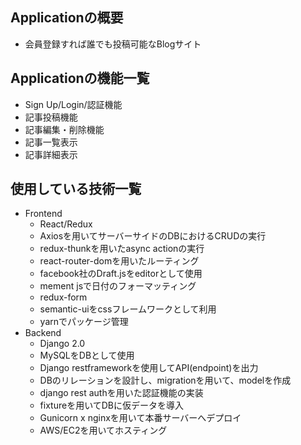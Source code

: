 ## Applicationの概要
- 会員登録すれば誰でも投稿可能なBlogサイト

## Applicationの機能一覧
- Sign Up/Login/認証機能
- 記事投稿機能
- 記事編集・削除機能
- 記事一覧表示
- 記事詳細表示

## 使用している技術一覧
- Frontend
  - React/Redux
  - Axiosを用いてサーバーサイドのDBにおけるCRUDの実行
  - redux-thunkを用いたasync actionの実行
  - react-router-domを用いたルーティング
  - facebook社のDraft.jsをeditorとして使用
  - mement jsで日付のフォーマッティング
  - redux-form
  - semantic-uiをcssフレームワークとして利用
  - yarnでパッケージ管理
- Backend
  - Django 2.0
  - MySQLをDBとして使用
  - Django restframeworkを使用してAPI(endpoint)を出力
  - DBのリレーションを設計し、migrationを用いて、modelを作成
  - django rest authを用いた認証機能の実装
  - fixtureを用いてDBに仮データを導入
  - Gunicorn x nginxを用いて本番サーバーへデプロイ
  - AWS/EC2を用いてホスティング
